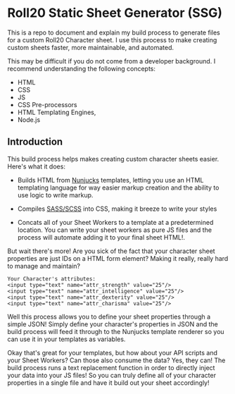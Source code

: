 # Roll20 Static Sheet Generator (SSG) #

This is a repo to document and explain my build process to generate files for a custom Roll20 Character sheet. I use this process to make creating custom sheets faster, more maintainable, and automated.

This may be difficult if you do not come from a developer background. I recommend understanding the following concepts:

- HTML
- CSS
- JS
- CSS Pre-processors
- HTML Templating Engines,
- Node.js



## Introduction ##

This build process helps makes creating custom character sheets easier. Here's what it does:

- Builds HTML from [Nunjucks](https://mozilla.github.io/nunjucks/) templates, letting you use an HTML templating language for way easier markup creation and the ability to use logic to write markup.

- Compiles [SASS/SCSS](https://sass-lang.com/) into CSS, making it breeze to write your styles

- Concats all of your Sheet Workers to a template at a predetermined location. You can write your sheet workers as pure JS files and the process will automate adding it to your final sheet HTML!.


But wait there's more! Are you sick of the fact that your character sheet properties are just IDs on a HTML form element? Making it really, really hard to manage and maintain?

```
Your Character's attributes:
<input type="text" name="attr_strength" value="25"/>
<input type="text" name="attr_intelligence" value="25"/>
<input type="text" name="attr_dexterity" value="25"/>
<input type="text" name="attr_charisma" value="25"/>

```



Well this process allows you to define your sheet properties through a simple JSON! Simply define your character's properties in JSON and the build process will feed it through to the Nunjucks template renderer so you can use it in your templates as variables. 



Okay that's great for your templates, but how about your API scripts and your Sheet Workers? Can those also consume the data? Yes, they can! The build process runs a text replacement function in order to directly inject your data into your JS files! So you can truly define all of your character properties in a single file and have it build out your sheet accordingly!

